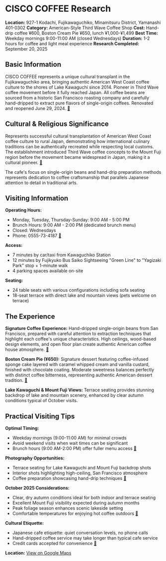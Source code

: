 # CISCO COFFEE Research

**Location:** 927-1 Kodachi, Fujikawaguchiko, Minamitsuru District, Yamanashi 401-0302
**Category:** American-Style Third Wave Coffee Shop
**Cost:** Hand-drip coffee ¥600, Boston Cream Pie ¥650, lunch ¥1,000-¥1,499
**Best Time:** Weekday mornings 9:00-11:00 AM (closed Wednesdays)
**Duration:** 1-2 hours for coffee and light meal experience
**Research Completed:** September 20, 2025

## Basic Information

CISCO COFFEE represents a unique cultural transplant in the Fujikawaguchiko area, bringing authentic American West Coast coffee culture to the shores of Lake Kawaguchi since 2014. Pioneer in Third Wave coffee movement before it fully reached Japan. All coffee beans are sourced from a historic San Francisco roasting company and carefully hand-dripped to extract pure flavors of single-origin coffees. Renovated and reopened June 29, 2024. [🔗](https://www.porta-y.jp/en/gourmet/2578)

## Cultural & Religious Significance

Represents successful cultural transplantation of American West Coast coffee culture to rural Japan, demonstrating how international culinary traditions can be authentically recreated while respecting local customs. The establishment introduced Third Wave coffee concepts to the Mount Fuji region before the movement became widespread in Japan, making it a cultural pioneer. [🔗](https://japantravel.navitime.com/en/area/jp/spot/02022-1134604/)

The cafe's focus on single-origin beans and hand-drip preparation methods represents dedication to coffee craftsmanship that parallels Japanese attention to detail in traditional arts.

## Visiting Information

**Operating Hours:**
- Monday, Tuesday, Thursday-Sunday: 9:00 AM - 5:00 PM
- Brunch Hours: 9:00 AM - 2:00 PM (dedicated brunch menu)
- Closed: Wednesdays
- Phone: 0555-73-4187 [🔗](https://www.porta-y.jp/en/gourmet/2578)

**Access:**
- 7 minutes by car/taxi from Kawaguchiko Station
- 12 minutes by Fujikyuko Bus Saiko Sightseeing "Green Line" to "Yagizaki Park" stop + 1-minute walk
- 4 parking spaces available on-site

**Seating:**
- 24 table seats with various configurations including sofa seating
- 18-seat terrace with direct lake and mountain views (pets welcome on terrace)

## The Experience

**Signature Coffee Experience:** Hand-dripped single-origin beans from San Francisco, prepared with careful attention to extraction techniques that highlight each coffee's unique characteristics. High ceilings, wood-based design elements, and open floor plan create authentic American coffee house atmosphere. [🔗](https://www.magical-trip.com/media/top-spots-for-a-scenic-breakfast-at-mt-fuji-in-2025-cafes-lakeside-views-and-sunrise-eats/)

**Boston Cream Pie (¥650):** Signature dessert featuring coffee-infused sponge cake layered with caramel whipped cream and vanilla custard, finished with chocolate coating. Moderate sweetness balances perfectly with distinct coffee bitterness, representing authentic American dessert tradition. [🔗](https://www.magical-trip.com/media/top-spots-for-a-scenic-breakfast-at-mt-fuji-in-2025-cafes-lakeside-views-and-sunrise-eats/)

**Lake Kawaguchi & Mount Fuji Views:** Terrace seating provides stunning backdrop of lake and mountain scenery, enhanced by clear autumn conditions typical of October visits.

## Practical Visiting Tips

**Optimal Timing:**
- Weekday mornings (9:00-11:00 AM) for minimal crowds
- Avoid weekend visits when wait times can be significant
- Brunch hours (9:00 AM-2:00 PM) offer fuller menu access [🔗](https://www.porta-y.jp/en/gourmet/2578)

**Photography Opportunities:**
- Terrace seating for Lake Kawaguchi and Mount Fuji backdrop shots
- Interior shots highlighting high-ceiling, San Francisco atmosphere
- Coffee preparation showcasing hand-drip techniques [🔗](https://note.com/yukihi6/n/n653426b3ab64)

**October 2025 Considerations:**
- Clear, dry autumn conditions ideal for both indoor and terrace seating
- Excellent Mount Fuji visibility expected during autumn months
- Peak foliage season enhances scenic lakeside setting
- Comfortable temperatures for enjoying hot coffee outdoors [🔗](https://www.magical-trip.com/media/top-spots-for-a-scenic-breakfast-at-mt-fuji-in-2025-cafes-lakeside-views-and-sunrise-eats/)

**Cultural Etiquette:**
- Japanese cafe etiquette: quiet conversation levels, no phone calls
- Hand-dripped coffee service may take longer than typical cafe service
- Credit cards accepted for convenience [🔗](https://www.porta-y.jp/en/gourmet/2578)

**Location:** [View on Google Maps](https://maps.google.com/maps?q=927-1+Kodachi,+Fujikawaguchiko,+Yamanashi+401-0302)